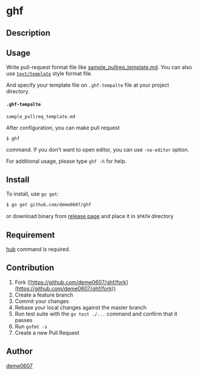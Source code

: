 # ghf



## Description

## Usage

Write pull-request format file like [sample_pullreq_template.md](https://github.com/deme0607/ghf/blob/master/sample_pullreq_template.md).
You can also use [`text/template`](https://golang.org/pkg/text/template/) style format file.

And specify your template file on `.ghf-tempalte` file at your project directory.

#### `.ghf-tempalte`
```
sample_pullreq_template.md
```

After configuration, you can make pull request

```
$ ghf
```

command.
If you don't want to open editor, you can use `-no-editor` option.

For additional usage, please type `ghf -h` for help.

## Install

To install, use `go get`:

```bash
$ go get github.com/deme0607/ghf
```

or download binary from [release page](https://github.com/deme0607/ghf/releases) and place it in `$PATH` directory

## Requirement

[hub](https://github.com/github/hub) command is required.

## Contribution

1. Fork ([https://github.com/deme0607/ghf/fork](https://github.com/deme0607/ghf/fork))
1. Create a feature branch
1. Commit your changes
1. Rebase your local changes against the master branch
1. Run test suite with the `go test ./...` command and confirm that it passes
1. Run `gofmt -s`
1. Create a new Pull Request

## Author

[deme0607](https://github.com/deme0607)
